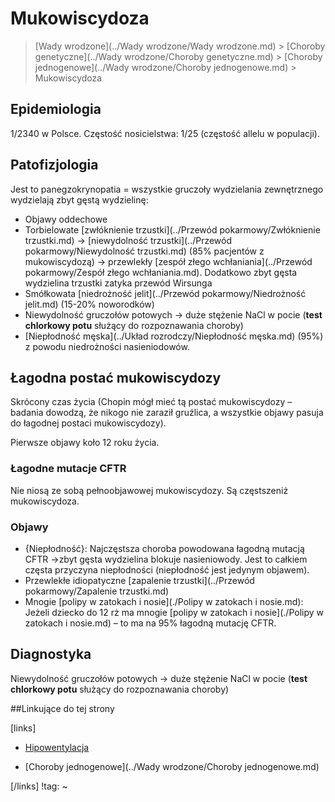 # Mukowiscydoza

> [Wady wrodzone](../Wady wrodzone/Wady wrodzone.md) > [Choroby genetyczne](../Wady wrodzone/Choroby genetyczne.md) > [Choroby jednogenowe](../Wady wrodzone/Choroby jednogenowe.md) > Mukowiscydoza



## Epidemiologia

1/2340 w Polsce. Częstość nosicielstwa: 1/25 (częstość allelu w populacji).



## Patofizjologia

Jest to panegzokrynopatia = wszystkie gruczoły wydzielania zewnętrznego wydzielają zbyt gęstą wydzielinę:

- Objawy oddechowe
- Torbielowate [zwłóknienie trzustki](../Przewód pokarmowy/Zwłóknienie trzustki.md) → [niewydolność trzustki](../Przewód pokarmowy/Niewydolność trzustki.md) (85% pacjentów z mukowiscydozą) → przewlekły [zespół złego wchłaniania](../Przewód pokarmowy/Zespół złego wchłaniania.md). Dodatkowo zbyt gęsta wydzielina trzustki zatyka przewód Wirsunga
- Smółkowata [niedrożność jelit](../Przewód pokarmowy/Niedrożność jelit.md) (15-20% noworodków)
- Niewydolność gruczołów potowych → duże stężenie NaCl w pocie (**test chlorkowy potu** służący do rozpoznawania choroby)
- [Niepłodność męska](../Układ rozrodczy/Niepłodność męska.md) (95%) z powodu niedrożności nasieniodowów.






## Łagodna postać mukowiscydozy

Skrócony czas życia (Chopin mógł mieć tą postać mukowiscydozy – badania dowodzą, że nikogo nie zaraził gruźlica, a wszystkie objawy pasuja do łagodnej postaci mukowiscydozy).

Pierwsze objawy koło 12 roku życia.



### Łagodne mutacje CFTR

Nie niosą ze sobą pełnoobjawowej mukowiscydozy. Są częstszeniż mukowiscydoza.



### Objawy

- {Niepłodność}: Najczęstsza choroba powodowana łagodną mutacją CFTR ->zbyt gęsta wydzielina blokuje nasieniowody. Jest to całkiem częsta przyczyna niepłodności (niepłodność jest jedynym objawem).
- Przewlekłe idiopatyczne [zapalenie trzustki](../Przewód pokarmowy/Zapalenie trzustki.md)
- Mnogie [polipy w zatokach i nosie](./Polipy w zatokach i nosie.md): Jeżeli dziecko do 12 rż ma mnogie [polipy w zatokach i nosie](./Polipy w zatokach i nosie.md) – to ma na 95% łagodną mutację CFTR.



## Diagnostyka

Niewydolność gruczołów potowych → duże stężenie NaCl w pocie (**test chlorkowy potu** służący do rozpoznawania choroby)



##Linkujące do tej strony

[links]

- [Hipowentylacja](./Hipowentylacja.md)

- [Choroby jednogenowe](../Wady wrodzone/Choroby jednogenowe.md)


[/links]
!tag:
~

